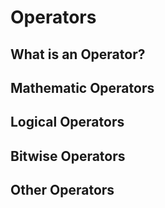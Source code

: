 # Operators

## What is an Operator?

## Mathematic Operators

## Logical Operators

## Bitwise Operators

## Other Operators

